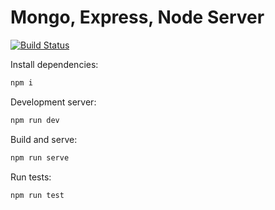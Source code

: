 # Mongo, Express, Node Server

[![Build Status](https://travis-ci.com/pablo-moreno/men-server.svg?branch=master)](https://travis-ci.com/pablo-moreno/men-server)

Install dependencies:

```bash
npm i
```

Development server:

```bash
npm run dev
```

Build and serve:

```bash
npm run serve
```

Run tests:

```bash
npm run test
```
